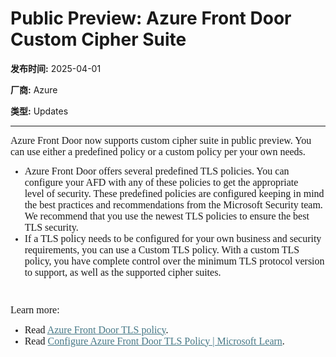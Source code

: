 # Public Preview: Azure Front Door Custom Cipher Suite

**发布时间:** 2025-04-01

**厂商:** Azure

**类型:** Updates

---
<div style="font-family: Arial; font-size: 10pt;"><div style="margin: 0px; user-select: text; clear: both; cursor: text; font-family: &quot;Segoe UI&quot;, &quot;Segoe UI Web&quot;, Arial, Verdana, sans-serif; font-size: 12px; color: rgb(0, 0, 0); background-color: rgb(255, 255, 255);"><p style="margin:0px 0px 10.6667px;user-select:text;overflow-wrap:break-word;white-space:pre-wrap;font-weight:normal;font-kerning:none;text-align:left"><span style="margin:0px;user-select:text;font-variant-ligatures:none !important;font-size:12pt;line-height:20.85px;font-family:Aptos, Aptos_EmbeddedFont, Aptos_MSFontService, sans-serif" lang="EN-US" data-contrast="auto"><span style="margin:0px;user-select:text"></span></span></p></div>

<p style="margin:0in 0in 8pt;font-size:12pt;font-family:Aptos, sans-serif"><span style="font-family: &quot;Times New Roman&quot;; font-size: 12pt;">Azure
Front Door now supports custom cipher suite&nbsp;in public preview. You can use
either a predefined policy or a custom policy per your own needs. &nbsp;&nbsp;</span></p>

<ul><li><span style="font-family: &quot;Times New Roman&quot;; font-size: 12pt;">Azure
Front Door offers several predefined TLS policies. You can configure your AFD
with any of these policies to get the appropriate level&nbsp;of security. These
predefined policies are configured keeping in mind the best practices and
recommendations from the Microsoft Security team. We recommend that you use the
newest TLS policies to ensure the best TLS security. &nbsp;&nbsp;</span></li><li><span style="font-family: &quot;Times New Roman&quot;; font-size: 12pt;">If
a TLS policy needs to be configured for your own business and security
requirements, you can use a Custom TLS policy. With a custom TLS policy, you
have complete control over the minimum TLS protocol version to support, as well
as the supported cipher suites. &nbsp;&nbsp;</span></li></ul>



<p style="margin:0in 0in 8pt;font-size:12pt;font-family:Aptos, sans-serif"><span style="font-family: &quot;Times New Roman&quot;; font-size: 12pt;">&nbsp;</span></p>

<p style="margin:0in 0in 8pt;font-size:12pt;font-family:Aptos, sans-serif"><span style="font-family: &quot;Times New Roman&quot;; font-size: 12pt;">Learn more:&nbsp;</span></p>

<ul><li><span style="font-family: &quot;Times New Roman&quot;; font-size: 12pt;">Read
</span><span style="font-family:&quot;Times New Roman&quot;,serif"><a style="text-decoration: underline; color: rgb(70, 120, 134);" href="https://learn.microsoft.com/en-us/azure/frontdoor/standard-premium/tls-policy"><span style="font-size: 12pt; font-family: &quot;Times New Roman&quot;;">Azure
Front&nbsp;Door TLS policy</span></a></span><span style="font-family: &quot;Times New Roman&quot;; font-size: 12pt;">.&nbsp;</span></li><li><span style="font-family: &quot;Times New Roman&quot;; font-size: 12pt;">Read
</span><span style="font-family:&quot;Times New Roman&quot;,serif"><a style="text-decoration: underline; color: rgb(70, 120, 134);" href="https://learn.microsoft.com/en-us/azure/frontdoor/standard-premium/tls-policy-configure"><span style="font-size: 12pt; font-family: &quot;Times New Roman&quot;;">Configure
Azure Front Door TLS Policy | Microsoft Learn</span></a></span><span style="font-family: &quot;Times New Roman&quot;; font-size: 12pt;">.&nbsp;&nbsp;</span></li></ul>



<div style="margin: 0px; user-select: text; clear: both; cursor: text; font-family: &quot;Segoe UI&quot;, &quot;Segoe UI Web&quot;, Arial, Verdana, sans-serif; font-size: 12px; color: rgb(0, 0, 0); background-color: rgb(255, 255, 255);"><p style="margin:0px 0px 10.6667px;user-select:text;overflow-wrap:break-word;white-space:pre-wrap;font-weight:normal;font-kerning:none;text-align:left"><span style="margin:0px;user-select:text;font-size:12pt;line-height:20.85px;font-family:Aptos, Aptos_EmbeddedFont, Aptos_MSFontService, sans-serif" data-ccp-props="{}"></span></p></div><br></div>